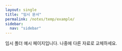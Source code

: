 ```yaml
---
layout: single
title: "임시 문서"
permalink: /notes/temp/example/
sidebar:
  nav: "sidebar"
---
```

임시 폴더 예시 페이지입니다. 나중에 다른 자료로 교체하세요.
